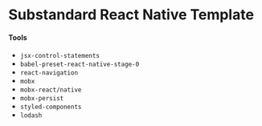 # Substandard React Native Template

#### Tools
- `jsx-control-statements`
- `babel-preset-react-native-stage-0`
- `react-navigation`
- `mobx`
- `mobx-react/native`
- `mobx-persist`
- `styled-components`
- `lodash`